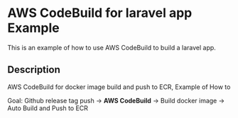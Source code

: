 # AWS CodeBuild for laravel app Example
This is an example of how to use AWS CodeBuild to build a laravel app.

## Description
AWS CodeBuild for docker image build and push to ECR, Example of How to

Goal: Github release tag push -> **AWS CodeBuild** -> Build docker image -> Auto Build and Push to ECR

